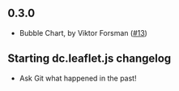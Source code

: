 ## 0.3.0
 * Bubble Chart, by Viktor Forsman ([#13](https://github.com/dc-js/dc.js/pull/13))

## Starting dc.leaflet.js changelog
 * Ask Git what happened in the past!
